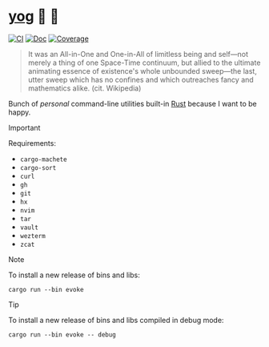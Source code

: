 # [yog](https://en.wikipedia.org/wiki/Cthulhu_Mythos_deities#Yog-Sothoth) 🍝 👀

[![CI](https://github.com/fusillicode/dotfiles/actions/workflows/ci.yml/badge.svg?branch=main)](https://github.com/fusillicode/dotfiles/actions/workflows/ci.yml)
[![Doc](https://github.com/fusillicode/dotfiles/actions/workflows/doc.yml/badge.svg)](https://fusillicode.github.io/dotfiles)
[![Coverage](https://codecov.io/gh/fusillicode/dotfiles/graph/badge.svg)](https://codecov.io/gh/fusillicode/dotfiles/tree/main)

> It was an All-in-One and One-in-All of limitless being and self—not merely a thing of one Space-Time continuum, but
> allied to the ultimate animating essence of existence's whole unbounded sweep—the last, utter sweep which has no
> confines and which outreaches fancy and mathematics alike. (cit. Wikipedia)

Bunch of _personal_ command-line utilities built-in [Rust](https://www.rust-lang.org/) because I want to be happy.

> [!IMPORTANT]
> Requirements:

- `cargo-machete`
- `cargo-sort`
- `curl`
- `gh`
- `git`
- `hx`
- `nvim`
- `tar`
- `vault`
- `wezterm`
- `zcat`

> [!NOTE]
> To install a new release of bins and libs:

```console
cargo run --bin evoke
```

> [!TIP]
> To install a new release of bins and libs compiled in debug mode:

```console
cargo run --bin evoke -- debug
```
